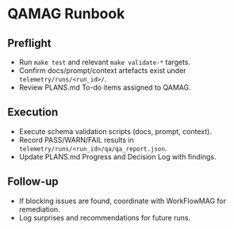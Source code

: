 # QAMAG Runbook

## Preflight
- Run `make test` and relevant `make validate-*` targets.
- Confirm docs/prompt/context artefacts exist under `telemetry/runs/<run_id>/`.
- Review PLANS.md To-do items assigned to QAMAG.

## Execution
- Execute schema validation scripts (docs, prompt, context).
- Record PASS/WARN/FAIL results in `telemetry/runs/<run_id>/qa/qa_report.json`.
- Update PLANS.md Progress and Decision Log with findings.

## Follow-up
- If blocking issues are found, coordinate with WorkFlowMAG for remediation.
- Log surprises and recommendations for future runs.
